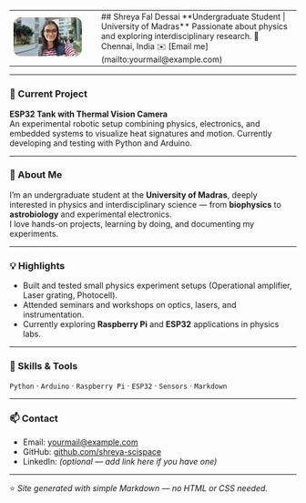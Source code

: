 <!-- Profile photo left, intro right (no HTML beyond this small bit) -->
<table>
  <tr>
    <td width="140">
      <img src="profile.jpg" alt="Shreya Fal Dessai" width="120" style="border-radius:12px;">
    </td>
    <td>
      ## Shreya Fal Dessai  
      **Undergraduate Student | University of Madras**  
      Passionate about physics and exploring interdisciplinary research.  
      📍 Chennai, India  
      ✉️ [Email me](mailto:yourmail@example.com)
    </td>
  </tr>
</table>

---

### 🔭 Current Project
**ESP32 Tank with Thermal Vision Camera**  
An experimental robotic setup combining physics, electronics, and embedded systems to visualize heat signatures and motion. Currently developing and testing with Python and Arduino.

---

### 🧠 About Me
I’m an undergraduate student at the **University of Madras**, deeply interested in physics and interdisciplinary science — from **biophysics** to **astrobiology** and experimental electronics.  
I love hands-on projects, learning by doing, and documenting my experiments.

---

### 💡 Highlights
- Built and tested small physics experiment setups (Operational amplifier, Laser grating, Photocell).  
- Attended seminars and workshops on optics, lasers, and instrumentation.  
- Currently exploring **Raspberry Pi** and **ESP32** applications in physics labs.

---

### 🧰 Skills & Tools
`Python` · `Arduino` · `Raspberry Pi` · `ESP32` · `Sensors` · `Markdown`

---

### 📫 Contact
- Email: [yourmail@example.com](mailto:yourmail@example.com)  
- GitHub: [github.com/shreya-scispace](https://github.com/shreya-scispace)  
- LinkedIn: *(optional — add link here if you have one)*

---

⭐ *Site generated with simple Markdown — no HTML or CSS needed.*
